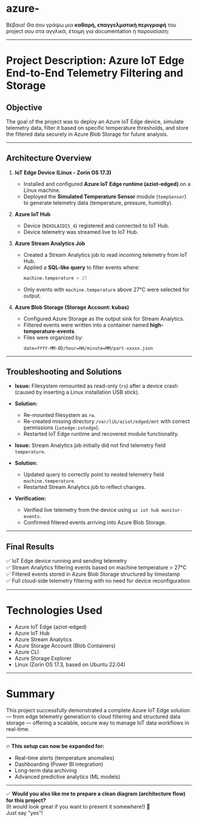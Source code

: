 # azure-

Βέβαια! Θα σου γράψω μια **καθαρή, επαγγελματική περιγραφή** του project σου στα αγγλικά, έτοιμη για documentation ή παρουσίαση:

---

# Project Description: Azure IoT Edge End-to-End Telemetry Filtering and Storage

## Objective
The goal of the project was to deploy an Azure IoT Edge device, simulate telemetry data, filter it based on specific temperature thresholds, and store the filtered data securely in Azure Blob Storage for future analysis.

---

## Architecture Overview

1. **IoT Edge Device (Linux - Zorin OS 17.3)**
   - Installed and configured **Azure IoT Edge runtime (aziot-edged)** on a Linux machine.
   - Deployed the **Simulated Temperature Sensor** module (`tempSensor`) to generate telemetry data (temperature, pressure, humidity).
   
2. **Azure IoT Hub**
   - Device (`NIKOLAIDIS_4`) registered and connected to IoT Hub.
   - Device telemetry was streamed live to IoT Hub.
   
3. **Azure Stream Analytics Job**
   - Created a Stream Analytics job to read incoming telemetry from IoT Hub.
   - Applied a **SQL-like query** to filter events where:
     ```sql
     machine.temperature > 27
     ```
   - Only events with `machine.temperature` above 27°C were selected for output.

4. **Azure Blob Storage (Storage Account: kubas)**
   - Configured Azure Storage as the output sink for Stream Analytics.
   - Filtered events were written into a container named **high-temperature-events**.
   - Files were organized by:
     ```
     date=YYYY-MM-DD/hour=HH/minute=MM/part-xxxxx.json
     ```

---

## Troubleshooting and Solutions

- **Issue:** Filesystem remounted as read-only (`ro`) after a device crash (caused by inserting a Linux installation USB stick).
- **Solution:** 
  - Re-mounted filesystem as `rw`.
  - Re-created missing directory `/var/lib/aziot/edged/mnt` with correct permissions (`iotedge:iotedge`).
  - Restarted IoT Edge runtime and recovered module functionality.

- **Issue:** Stream Analytics job initially did not find telemetry field `temperature`.
- **Solution:** 
  - Updated query to correctly point to nested telemetry field `machine.temperature`.
  - Restarted Stream Analytics job to reflect changes.

- **Verification:**  
  - Verified live telemetry from the device using `az iot hub monitor-events`.
  - Confirmed filtered events arriving into Azure Blob Storage.

---

## Final Results

✅ IoT Edge device running and sending telemetry  
✅ Stream Analytics filtering events based on machine temperature > 27°C  
✅ Filtered events stored in Azure Blob Storage structured by timestamp  
✅ Full cloud-side telemetry filtering with no need for device reconfiguration

---

# Technologies Used
- Azure IoT Edge (aziot-edged)
- Azure IoT Hub
- Azure Stream Analytics
- Azure Storage Account (Blob Containers)
- Azure CLI
- Azure Storage Explorer
- Linux (Zorin OS 17.3, based on Ubuntu 22.04)

---

# Summary
This project successfully demonstrated a complete Azure IoT Edge solution — from edge telemetry generation to cloud filtering and structured data storage — offering a scalable, secure way to manage IoT data workflows in real-time.

---

🔥 **This setup can now be expanded for:**
- Real-time alerts (temperature anomalies)
- Dashboarding (Power BI integration)
- Long-term data archiving
- Advanced predictive analytics (ML models)

---

✅ **Would you also like me to prepare a clean diagram (architecture flow) for this project?**  
(It would look great if you want to present it somewhere!) 🚀  
Just say "yes"!
